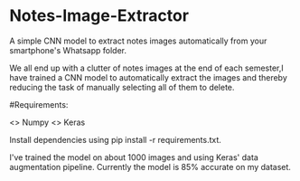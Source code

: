 # Notes-Image-Extractor
A simple CNN model to extract notes images automatically from your smartphone's Whatsapp folder.

We all end up with a clutter of notes images at the end of each semester,I have trained a CNN model to automatically extract the images and thereby reducing the task of manually selecting all of them to delete.

#Requirements:

<> Numpy <> Keras

Install dependencies using pip install -r requirements.txt.

I've trained the model on about 1000 images and using Keras' data augmentation pipeline. Currently the model is 85% accurate on my dataset.
